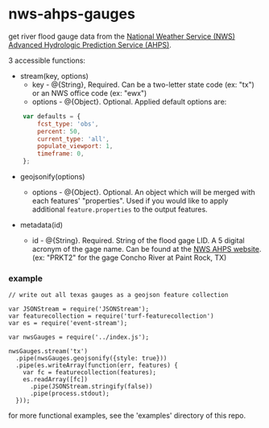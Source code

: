 # nws-ahps-gauges
get river flood gauge data from the [National Weather Service (NWS) Advanced Hydrologic Prediction Service (AHPS)](https://water.weather.gov/ahps/).


3 accessible functions:
* stream(key, options)
    * key - @{String}, Required. Can be a two-letter state code (ex: "tx") or an NWS office code (ex: "ewx")
    * options - @{Object}. Optional. Applied default options are: 
```javascript
    var defaults = {
        fcst_type: 'obs',
        percent: 50,
        current_type: 'all',
        populate_viewport: 1,
        timeframe: 0,
    };
```

* geojsonify(options)
    * options - @{Object}. Optional. An object which will be merged with each features' "properties". Used if you would like to apply additional `feature.properties` to the output features.

* metadata(id)
    * id - @{String}. Required. String of the flood gage LID. A 5 digital acronym of the gage name. Can be found at the [NWS AHPS website](https://water.weather.gov/ahps/). (ex: "PRKT2" for the gage Concho River at Paint Rock, TX)

### example

```
// write out all texas gauges as a geojson feature collection

var JSONStream = require('JSONStream');
var featurecollection = require('turf-featurecollection')
var es = require('event-stream');

var nwsGauges = require('../index.js');

nwsGauges.stream('tx')
  .pipe(nwsGauges.geojsonify({style: true}))
  .pipe(es.writeArray(function(err, features) {
    var fc = featurecollection(features);
    es.readArray([fc])
      .pipe(JSONStream.stringify(false))
      .pipe(process.stdout);
  }));
```
for more functional examples, see the 'examples' directory of this repo.
